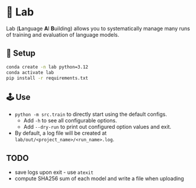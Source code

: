 # 💈 Lab

Lab (**L**anguage **A**I **B**uilding) allows you to systematically manage many
runs of training and evaluation of language models.

## 🏁 Setup

```zsh
conda create -n lab python=3.12
conda activate lab
pip install -r requirements.txt
```

## 🕹️ Use 

- `python -m src.train` to directly start using the default configs.
  - Add `-h` to see all configurable options.
  - Add `--dry-run` to print out configured option values and exit.
- By default, a log file will be created at `lab/out/<project_name>/<run_name>.log`.


## TODO

- save logs upon exit - use `atexit`
- compute SHA256 sum of each model and write a file when uploading
